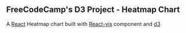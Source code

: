## FreeCodeCamp's D3 Project - Heatmap Chart

A [React](https://reactjs.org/) Heatmap chart built with [React-vis](https://github.com/uber/react-vis) component and [d3](https://d3js.org/)
